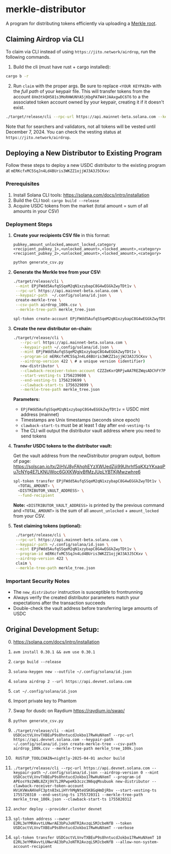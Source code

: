 # merkle-distributor

A program for distributing tokens efficiently via uploading a [Merkle root](https://en.wikipedia.org/wiki/Merkle_tree).

## Claiming Airdrop via CLI

To claim via CLI instead of using `https://jito.network/airdrop`, run the following commands.

1. Build the cli (must have rust + cargo installed):

```bash
cargo b -r
```

2. Run `claim` with the proper args. Be sure to replace `<YOUR KEYPAIR>` with the _full path_ of your keypair file. This will transfer tokens from the account `8Xm3tkQH581s3MoRHWUNYA5jKbgPATW4tJAAxgwDC6T6` to a the associated token account owned by your keypair, creating it if it doesn't exist.

```bash
./target/release/cli --rpc-url https://api.mainnet-beta.solana.com --keypair-path <YOUR KEYPAIR> --airdrop-version 0 --mint jtojtomepa8beP8AuQc6eXt5FriJwfFMwQx2v2f9mCL --program-id mERKcfxMC5SqJn4Ld4BUris3WKZZ1ojjWJ3A3J5CKxv claim --merkle-tree-path merkle_tree.json
```

Note that for searchers and validators, not all tokens will be vested until December 7, 2024. You can check the vesting status at `https://jito.network/airdrop`.

## Deploying a New Distributor to Existing Program

Follow these steps to deploy a new USDC distributor to the existing program at `mERKcfxMC5SqJn4Ld4BUris3WKZZ1ojjWJ3A3J5CKxv`:

### Prerequisites
1. Install Solana CLI tools: https://solana.com/docs/intro/installation
2. Build the CLI tool: `cargo build --release`
3. Acquire USDC tokens from the market (total amount = sum of all amounts in your CSV)

### Deployment Steps

1. **Create your recipients CSV file** in this format:
   ```csv
   pubkey,amount_unlocked,amount_locked,category
   <recipient_pubkey_1>,<unlocked_amount>,<locked_amount>,<category>
   <recipient_pubkey_2>,<unlocked_amount>,<locked_amount>,<category>
   ```

   ```bash
   python generate_csv.py
   ```

2. **Generate the Merkle tree from your CSV:**
   ```bash
   ./target/release/cli \
    --mint EPjFWdd5AufqSSqeM2qN1xzybapC8G4wEGGkZwyTDt1v \
    --rpc-url https://api.mainnet-beta.solana.com \
    --keypair-path  ~/.config/solana/id.json \
    create-merkle-tree \
    --csv-path airdrop_100k.csv \
    --merkle-tree-path merkle_tree.json
   ```

   ```bash
   spl-token create-account EPjFWdd5AufqSSqeM2qN1xzybapC8G4wEGGkZwyTDt1v
   ```

3. **Create the new distributor on-chain:**
   ```bash
   ./target/release/cli \
      --rpc-url https://api.mainnet-beta.solana.com \
      --keypair-path ~/.config/solana/id.json \
      --mint EPjFWdd5AufqSSqeM2qN1xzybapC8G4wEGGkZwyTDt1v \
      --program-id mERKcfxMC5SqJn4Ld4BUris3WKZZ1ojjWJ3A3J5CKxv \
      --airdrop-version 422 \ # a unique version (identifier)
      new-distributor \
      --clawback-receiver-token-account CZZZeKxrQRPjwAA7REZWqsADChFY7P41K2wNmRWT779U \
      --start-vesting-ts 1756239698 \
      --end-vesting-ts 1756239699 \
      --clawback-start-ts 1756329899 \
      --merkle-tree-path merkle_tree.json
   ```
   
   **Parameters:**
   - `EPjFWdd5AufqSSqeM2qN1xzybapC8G4wEGGkZwyTDt1v` = USDC mint address (mainnet)
   - Timestamps are Unix timestamps (seconds since epoch)  
   - `clawback-start-ts` must be at least 1 day after `end-vesting-ts`
   - The CLI will output the distributor vault address where you need to send tokens

4. **Transfer USDC tokens to the distributor vault:**
   
   Get the vault address from the newDistributor program output, bottom of page:
   https://solscan.io/tx/2iHVJ8yFAhohEYzXWUedZjji99Uhrhf5qKXzYKxaqPu7cNYg4E7LKNUWoc6GiXKWgjyBfMzJUpLYBTKjMwzwhre6

   ```bash
   spl-token transfer EPjFWdd5AufqSSqeM2qN1xzybapC8G4wEGGkZwyTDt1v \
     <TOTAL_AMOUNT> \
     <DISTRIBUTOR_VAULT_ADDRESS> \
     --fund-recipient
   ```
   
   **Note:** `<DISTRIBUTOR_VAULT_ADDRESS>` is printed by the previous command and `<TOTAL_AMOUNT>` is the sum of all `amount_unlocked` + `amount_locked` from your CSV.

5. **Test claiming tokens (optional):**
   ```bash
    ./target/release/cli \
    --rpc-url https://api.mainnet-beta.solana.com \
    --keypair-path ~/.config/solana/id.json \
    --mint EPjFWdd5AufqSSqeM2qN1xzybapC8G4wEGGkZwyTDt1v \
    --program-id mERKcfxMC5SqJn4Ld4BUris3WKZZ1ojjWJ3A3J5CKxv \
    --airdrop-version 422 \
    claim \
    --merkle-tree-path merkle_tree.json
   ```

### Important Security Notes
- The `new_distributor` instruction is susceptible to frontrunning
- Always verify the created distributor parameters match your expectations after the transaction succeeds
- Double-check the vault address before transferring large amounts of USDC

## Original Development Setup:

0. https://solana.com/docs/intro/installation
0. `avm install 0.30.1 && avm use 0.30.1`
1. `cargo build --release`
2. `solana-keygen new --outfile ~/.config/solana/id.json`
3. `solana airdrop 2 --url https://api.devnet.solana.com`
4. `cat ~/.config/solana/id.json`
5. Import private key to Phantom 
6. Swap for dusdc on Raydium https://raydium.io/swap/
7. `python generate_csv.py` 
8. `./target/release/cli --mint USDCoctVLVnvTXBEuP9s8hntucdJokbo17RwHuNXemT --rpc-url https://api.devnet.solana.com --keypair-path ~/.config/solana/id.json create-merkle-tree --csv-path airdrop_100k.csv --merkle-tree-path merkle_tree_100k.json`
9. ` RUSTUP_TOOLCHAIN=nightly-2025-04-01 anchor build`
10. `./target/release/cli --rpc-url https://api.devnet.solana.com --keypair-path ~/.config/solana/id.json --airdrop-version 0 --mint USDCoctVLVnvTXBEuP9s8hntucdJokbo17RwHuNXemT --program-id APEosY9z2WBL8ZXj9V7L2RPwpeKb3czc3N6qqMsubuok new-distributor --clawback-receiver-token-account HViKVWxAHVeFC3ptn83xLiHYrhMgNteUSK8GqHmDjRbv --start-vesting-ts 1755720310 --end-vesting-ts 1755720311 --merkle-tree-path merkle_tree_100k.json --clawback-start-ts 1755820312`
11. `anchor deploy --provider.cluster devnet`

12. `spl-token address --owner E2RL3eYMRAvvtLUNwrAE3bPuJoNTR2AvzqLSMJcbeNfB --token USDCoctVLVnvTXBEuP9s8hntucdJokbo17RwHuNXemT --verbose`
13. `spl-token transfer USDCoctVLVnvTXBEuP9s8hntucdJokbo17RwHuNXemT 10 E2RL3eYMRAvvtLUNwrAE3bPuJoNTR2AvzqLSMJcbeNfB --allow-non-system-account-recipient`